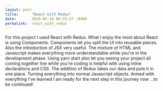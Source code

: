 ```yaml
---
layout: post
title:      "React with Redux"
date:       2020-05-18 00:55:27 -0400
permalink:  react_with_redux
---
```



For this project I used React with Redux.  What I enjoy the most about React is using Components.  Components let you split the UI into reusable pieces. Also the introduction of JSX very useful.  The mixture of HTML and Javascript makes everything more understandable while you're in the development phase.  Using yarn start also let you seeing your project all coming together live while you're coding is helpful with using inline declarations and CSS.  The addition of Redux takes our data and puts it in one place. Turning everything into normal Javascript objects.  Armed with everything I've learned I am ready for the next step in this journey now ...to be continued!
